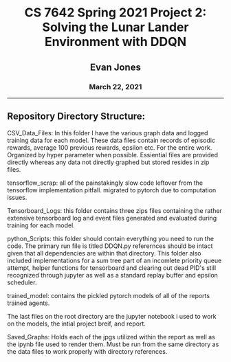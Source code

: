 <h1><center>CS 7642 Spring 2021 Project 2: Solving the Lunar Lander Environment with DDQN</center></h1>
<h2><center>Evan Jones</center></h2>
<h3><center>March 22, 2021</center></h3>

---
## Repository Directory Structure:

CSV_Data_Files: In this folder I have the various graph data and logged training data for each model. These data files contain records of episodic rewards, average 100 previous rewards, epsilon etc. For the entire work. Organized by hyper parameter when possible. Essiential files are provided directly whereas any data not directly graphed but stored resides in zip files.

tensorflow_scrap: all of the painstakingly slow code leftover from the tensorflow implementation pitfall. migrated to pytorch due to computation issues.

Tensorboard_Logs: this folder contains three zips files containing the rather extensive tensorboard log and event files generated and evaluated during training for each model.

python_Scripts: this folder should contain everything you need to run the code. The primary run file is titled DDQN.py referernces should be intact given that all dependencies are within that directory. This folder also included implementations for a sum tree part of an incomlete priority queue attempt, helper functions for tensorboard and clearing out dead PID's still recognized through jupyter as well as a standard replay buffer and epsilon scheduler. 

trained_model: contains the pickled pytorch models of all of the reports trained agents.

The last files on the root directory are the jupyter notebook i used to work on the models, the intial project breif, and report. 


Saved_Graphs: Holds each of the jpgs utilized within the report as well as the ipynb file used to render them. Must be run from the same directory as the data files to work properly with directory references.



